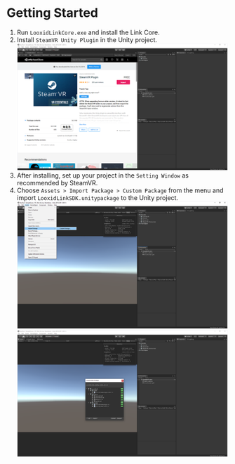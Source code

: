 # Getting Started

1. Run `LooxidLinkCore.exe` and install the Link Core.
2. Install `SteamVR Unity Plugin` in the Unity project.
![Install SteamVR Unity Plugin][sdk-install-1]
3. After installing, set up your project in the `Setting Window` as recommended by SteamVR.
4. Choose `Assets > Import Package > Custom Package` from the menu and import `LooxidLinkSDK.unitypackage` to the Unity project.
![Assets > Import Package > Custom Package][sdk-install-2]
![Import LooxidLinkSDK.unitypackage to the Unity project][sdk-install-3]

[sdk-install-1]: img/sdk-install-1.png "Install SteamVR Unity Plugin"
[sdk-install-2]: img/sdk-install-2.png "Assets > Import Package > Custom Package"
[sdk-install-3]: img/sdk-install-3.png "Import LooxidLinkSDK.unitypackage to the Unity project"
